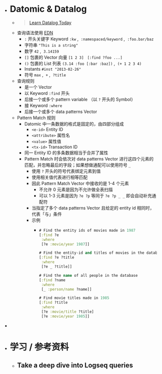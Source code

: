 - # Datomic & Datalog
	- > [Learn Datalog Today](http://www.learndatalogtoday.org/)
	- 查询语法使用 [EDN](http://edn-format.org/)
		- `:` 开头关键字 Keyword `:kw` ,  `:namespaced/keyword` ,  `:foo.bar/baz`
		- 字符串 `"This is a string"`
		- 数字 `42` ,  `3.14159`
		- `[]` 包裹的 Vector 向量 `[1 2 3]`   `[:find ?foo ...]`
		- `()` 包裹的 List 列表 `(3.14 :foo [:bar :baz])` ,  `(+ 1 2 3 4)`
		- Instants `#inst "2013-02-26"`
		- 符号 `max` ,  `+` ,  `?title`
	- 查询规则
		- 是一个 Vector
		- 以 Keyword `:find` 开头
		- 后接一个或多个 pattern variable （以 `?` 开头的 Symbol）
		- 接 Keyword `:where`
		- 后接一个或多个 data patterns Vector
	- Pattern Match 规则
		- Datomic 中一条数据的格式是固定的，由四部分组成
			- `<e-id>` Entity ID
			- `<attribute>` 属性名
			- `<value>` 属性值
			- `<tx-id>` Transaction ID
		- 同一 Entity ID 的多条数据相当于合并了属性
		- Pattern Match 时会依次对 data patterns Vector 进行这四个元素的匹配，并忽略最后的字段；如果想做通配可以使用符号 `_`
			- 使用 `?` 开头的符号代表绑定元素到值
			- 使用相关值代表进行相等匹配
			- 因此 Pattern Match Vector 中接收的是 1-4 个元素
				- 不允许 0 元素是因为不允许做全表扫描
				- 可以 1-3 元素是因为 `?e ?p` 等同于 `?e ?p _ _` 即会自动补充通配符
			- 当指定了多个 data patterns Vector 且给定的 entity id 相同时，代表「与」条件
			- 示例
				- ```clojure
				  # Find the entity ids of movies made in 1987
				  [:find ?e
				   :where
				   [?e :movie/year 1987]]
				  
				  # Find the entity-id and titles of movies in the database
				  [:find ?e ?title
				   :where
				   [?e _ ?title]]
				  
				  # Find the name of all people in the database
				  [:find ?name
				   :where
				   [_ :person/name ?name]]
				  
				  # Find movie titles made in 1985
				  [:find ?title
				   :where
				   [?e :movie/title ?title]
				   [?e :movie/year 1985]]
				  ```
-
- # 学习 / 参考资料
	- ## Take a deep dive into Logseq queries